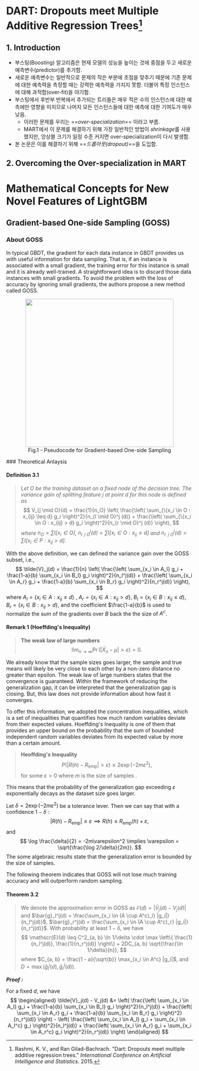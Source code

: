 # **DART: Dropouts meet Multiple Additive Regression Trees**[^1]



## 1. Introduction

- 부스팅(Boosting) 알고리즘은 현재 모델의 성능을 높이는 것에 중점을 두고 새로운 예측변수(predictor)를 추가함.
- 새로운 예측변수는 일반적으로 문제의 작은 부분에 초점을 맞추기 때문에 기존 문제에 대한 예측력을 측정할 때는 강력한 예측력을 가지지 못함. 더불어 특정 인스턴스에 대해 과적합(over-fit)을 야기함.
- 부스팅에서 후반부 반복에서 추가되는 트리들은 매우 적은 수의 인스턴스에 대한 예측에만 영향을 미치므로 나머지 모든 인스턴스들에 대한 예측에 대한 기여도가 매우 낮음.
  - 이러한 문제를 우리는 ==*over-specialization*== 이라고 부름.
  - MART에서 이 문제를 해결하기 위해 가장 일반적인 방법이 *shrinkage*를 사용했지만, 앙상블 크기가 일정 수준 커지면 over-specialization이 다시 발생함.
- 본 논문은 이를 해결하기 위해 ==*드롭아웃(dropout)*==을 도입함. 

## 2. Overcoming the Over-specialization in MART



[^1]: Rashmi, K. V., and Ran Gilad-Bachrach. "Dart: Dropouts meet multiple additive regression trees." *International Conference on Artificial Intelligence and Statistics*. 2015.



# Mathematical Concepts for New Novel Features of LightGBM

## Gradient-based One-side Sampling (GOSS)

### About GOSS

In typical GBDT, the gradient for each data instance in GBDT provides us with useful information for data sampling. That is, if an instance is associated with a small gradient, the training error for this instance is small and it is already well-trained. A straightforward idea is to discard those data instances with small gradients. To avoid the problem with the loss of accuracy by ignoring small gradients, the authors propose a new method called GOSS.

<center>
<figure>
<img src="D:\Study Stuffs\imgs\goss.png" width=400px class="center">
<figcaption>Fig.1 - Pseudocode for Gradient-based One-side Sampling</figcaption>
</figure>
</center>
### Theoretical Anlaysis

#### Definition 3.1

> *Let $O$ be the training dataset on a fixed node of the decision tree. The variance gain of splitting feature $j$ at point $d$ for this node is defined as*
> $$
> V_{j \mid O}(d) = \frac{1}{n_O} \left( \frac{\left( \sum_{\{x_i \in O : x_{ij} \leq d} g_i \right)^2}{n_{l \mid O}^j (d)} + \frac{\left( \sum_{\{x_i \in O : x_{ij} > d} g_i \right)^2}{n_{r \mid O}^j (d)} \right),
> $$
> *where $n_O = \sum I[x_i \in O]$, $n_{l \mid O}^j (d) = \sum I[x_i \in O : x_{ij} \leq d]$ and $n_{r \mid O}^j (d) = \sum I[x_i \in P : x_{ij} > d]$.*

With the above definition, we can defined the variance gain over the GOSS subset, i.e.,
$$
\tilde{V}_j(d) = \frac{1}{n} \left( \frac{\left( \sum_{x_i \in A_l} g_i + \frac{1-a}{b} \sum_{x_i \in B_l} g_i \right)^2}{n_l^j(d)} + \frac{\left( \sum_{x_i \in A_r} g_i + \frac{1-a}{b} \sum_{x_i \in B_r} g_i \right)^2}{n_r^j(d)} \right),
$$
where $A_l = \{ x_i \in A : x_{ij} \leq d\}$ , $A_r = \{ x_i \in A : x_{ij} > d \}$, $B_l = \{ x_i \in B : x_{ij} \leq d \}$, $B_r = \{x_i \in B : x_{ij} > d \}$, and the coefficient $\frac{1-a}{b}$ is used to normalize the sum of the gradients over $B$ back the the size of $A^c$.

#### Remark 1 (Hoeffding's Inequality)

> **The weak law of large numbers**
> $$
> \lim_{n \to \infty} \Pr \left( \left| \bar{X}_n - \mu \right| > \varepsilon \right) = 0.
> $$
>

We already know that the sample sizes goes larger, the sample and true means will likely be very close to each other by a non-zero distance no greater than epsilon. The weak law of large numbers states that the convergence is guaranteed. Within the framework of reducing the generalization gap, it can be interpreted that the generalization gap is closing. But, this law does not provide information about how fast it converges.

To offer this information, we adopted the concentration inequalities, which is a set of inequalities that quantifies how much random variables deviate from their expected values. Hoeffding's Inequality is one of them that provides an upper bound on the probability that the sum of bounded independent random variables deviates from its expected value by more than a certain amount. 

> **Heoffding's Inequality**
> $$
> P(|R(h) - R_{\text{emp}}| > \varepsilon) \leq 2 \exp(-2m\varepsilon^2),
> $$
> for some $\varepsilon > 0$ where $m$ is the size of samples .

This means that the probability of the generalization gap exceeding $\varepsilon$ exponentially decays as the dataset size goes larger.

Let $\delta = 2 \exp (-2m \varepsilon^2)$ be a tolerance lever. Then we can say that with a confidence $1 - \delta$ :
$$
|R(h) - R_{\text{emp}}| \leq \varepsilon \implies R(h) \leq R_{\text{emp}}(h) + \varepsilon,
$$
and
$$
\log \frac{\delta}{2} = -2m\varepsilon^2 \implies \varepsilon = \sqrt{\frac{\log 2/\delta}{2m}}.
$$
The some algebraic results state that the generalization error is bounded by the size of samples.

The following theorem indicates that GOSS will not lose much training accuracy and will outperform random sampling.

#### Theorem 3.2

> We denote the approximation error in GOSS as $\mathscr{E}(d) = \left| \tilde{V}_j(d) - V_j(d) \right|$ and $\bar{g}_l^j(d) = \frac{\sum_{x_i \in (A \cup A^c)_l} |g_i|}{n_l^j(d)}$, $\bar{g}_r^j(d) = \frac{\sum_{x_i \in (A \cup A^c)_r} |g_i|}{n_r^j(d)}$. With probability at least $1 - \delta$, we have
> $$
> \mathscr{E}(d) \leq C^2_{a, b} \ln 1/\delta \cdot \max \left\{ \frac{1}{n_l^j(d)}, \frac{1}{n_r^j(d)} \right\} + 2DC_{a, b} \sqrt{\frac{\ln 1/\delta}{n}},
> $$
> where $C_{a, b} = \frac{1 - a}{\sqrt{b}} \max_{x_i \in A^c} |g_i|$, and $D = \max(\bar{g}_l^j(d), \bar{g}_r^j(d))$.

***Proof :***

For a fixed $d$, we have
$$
\begin{aligned}
\tilde{V}_j(d) - V_j(d) &= \left( \frac{\left( \sum_{x_i \in A_l} g_i + \frac{1-a}{b} \sum_{x_i \in B_l} g_i \right)^2}{n_l^j(d)} + \frac{\left( \sum_{x_i \in A_r} g_i + \frac{1-a}{b} \sum_{x_i \in B_r} g_i \right)^2}{n_r^j(d)} \right) - \left( \frac{\left( \sum_{x_i \in A_l} g_i + \sum_{x_i \in A_l^c} g_i \right)^2}{n_l^j(d)}  + \frac{\left( \sum_{x_i \in A_r} g_i + \sum_{x_i \in A_r^c} g_i \right)^2}{n_r^j(d)} \right)
\end{aligned}
$$
